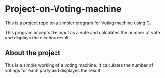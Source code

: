 # Project-on-Voting-machine
This is a project repo on a simpler program for Voting machine using C.
<p>This program accepts the input as a vote and calculates the number of vote and displays the election result. </p>
<h2>About the project</h2>
<p>This is a simple working of a voting machine. It calculates the number of votings for each party and displayes the result</p>
